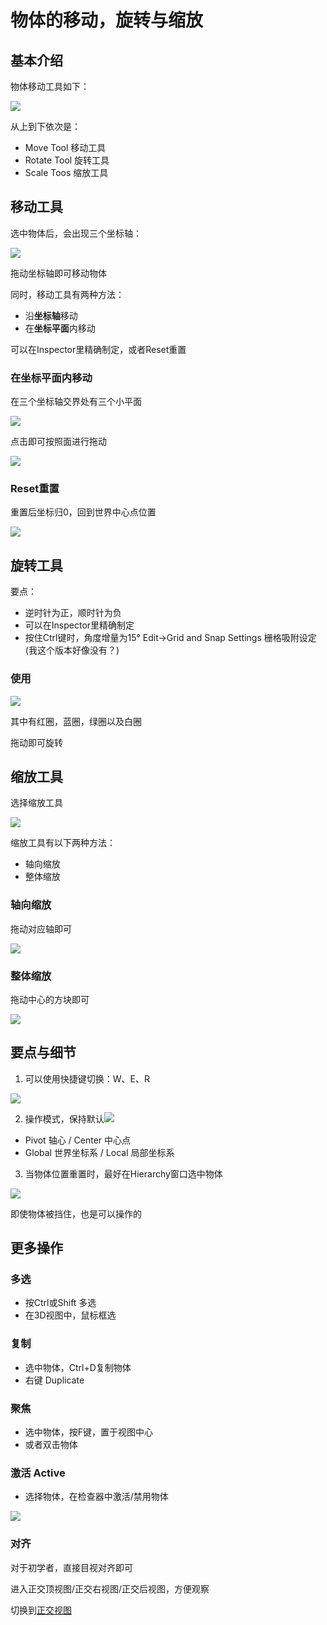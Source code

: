 # 物体的移动，旋转与缩放

## 基本介绍

物体移动工具如下：

![](https://static.amekiri.com/images/2023-02-26_17-18.png)

从上到下依次是：

- Move Tool 移动工具
- Rotate Tool 旋转工具
- Scale Toos 缩放工具

## 移动工具

选中物体后，会出现三个坐标轴：

![](https://static.amekiri.com/images/2023-02-26_17-21.png)

拖动坐标轴即可移动物体

同时，移动工具有两种方法：
- 沿**坐标轴**移动
- 在**坐标平面**内移动

可以在Inspector里精确制定，或者Reset重置

### 在坐标平面内移动

在三个坐标轴交界处有三个小平面

![](https://static.amekiri.com/images/2023-02-26_17-26.png)

点击即可按照面进行拖动

![](https://static.amekiri.com/images/njp53-nfhb0.gif)

### Reset重置

重置后坐标归0，回到世界中心点位置

![](https://static.amekiri.com/images/psotk-ldfva.gif)

## 旋转工具

要点：
- 逆时针为正，顺时针为负
- 可以在Inspector里精确制定
- 按住Ctrl键时，角度增量为15°
Edit->Grid and Snap Settings 栅格吸附设定(我这个版本好像没有？)

### 使用

![](https://static.amekiri.com/images/2023-02-26_17-47.png)

其中有红圈，蓝圈，绿圈以及白圈

拖动即可旋转

## 缩放工具

选择缩放工具

![](https://static.amekiri.com/images/2023-02-26_17-54.png)

缩放工具有以下两种方法：

- 轴向缩放
- 整体缩放

### 轴向缩放

拖动对应轴即可

![](https://static.amekiri.com/images/hudgs-ruykb.gif)

### 整体缩放
拖动中心的方块即可

![](https://static.amekiri.com/images/grj13-ebyh8.gif)

## 要点与细节

1. 可以使用快捷键切换：W、E、R

![](https://static.amekiri.com/images/2023-02-26_17-18.png)

2. 操作模式，保持默认![](https://static.amekiri.com/images/2023-02-26_18-20.png)
  - Pivot 轴心 / Center 中心点
  - Global 世界坐标系 / Local 局部坐标系

3. 当物体位置重置时，最好在Hierarchy窗口选中物体

![](https://static.amekiri.com/images/2023-02-26_17-42.png)

即使物体被挡住，也是可以操作的

## 更多操作

### 多选
- 按Ctrl或Shift 多选
- 在3D视图中，鼠标框选

### 复制
- 选中物体，Ctrl+D复制物体
- 右键 Duplicate

### 聚焦
- 选中物体，按F键，置于视图中心
- 或者双击物体

### 激活 Active
- 选择物体，在检查器中激活/禁用物体

![](https://static.amekiri.com/images/2023-02-26_19-28.png)

### 对齐

对于初学者，直接目视对齐即可

进入正交顶视图/正交右视图/正交后视图，方便观察

切换到[正交视图](/unity-basic/perspective-and-ortho/#切换正交视图)